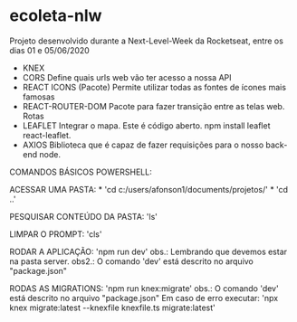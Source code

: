 # ecoleta-nlw
 Projeto desenvolvido durante a Next-Level-Week da Rocketseat, entre os dias 01 e 05/06/2020

- KNEX
- CORS
Define quais urls web vão ter acesso a nossa API
- REACT ICONS (Pacote)
Permite utilizar todas as fontes de ícones mais famosas
- REACT-ROUTER-DOM
Pacote para fazer transição entre as telas web. Rotas
- LEAFLET
Integrar o mapa. Este é código aberto.
npm install leaflet react-leaflet.
- AXIOS
Biblioteca que é capaz de fazer requisições para o nosso back-end node.

COMANDOS BÁSICOS POWERSHELL:

ACESSAR UMA PASTA:
    * 'cd c:/users/afonson1/documents/projetos/'
    * 'cd ..'

PESQUISAR CONTEÚDO DA PASTA: 'ls'

LIMPAR O PROMPT: 'cls'

RODAR A APLICAÇÃO: 'npm run dev'
    obs.: Lembrando que devemos estar na pasta server.
    obs2.: O comando 'dev' está descrito no arquivo "package.json"

RODAS AS MIGRATIONS: 'npm  run knex:migrate'
    obs.: O comando 'dev' está descrito no arquivo "package.json"
    Em caso de erro executar: 'npx knex migrate:latest --knexfile knexfile.ts migrate:latest'
